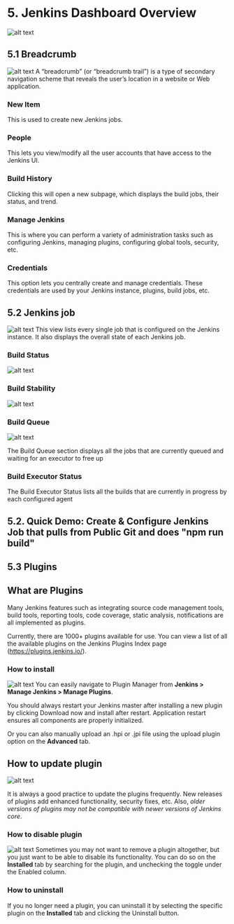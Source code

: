 # 5. Jenkins Dashboard Overview
![alt text](../imgs/jenkins_dashboard.png "")

## 5.1 Breadcrumb
![alt text](../imgs/breadcrumbs.png "")
A “breadcrumb” (or “breadcrumb trail”) is a type of secondary navigation scheme that reveals the user’s location in a website or Web application.

### New Item
This is used to create new Jenkins jobs.

### People
This lets you view/modify all the user accounts that have access to the Jenkins UI.

### Build History
Clicking this will open a new subpage, which displays the build jobs, their status, and trend.

### Manage Jenkins
This is where you can perform a variety of administration tasks such as configuring Jenkins, managing plugins, configuring global tools, security, etc.

### Credentials
This option lets you centrally create and manage credentials. These credentials are used by your Jenkins instance, plugins, build jobs, etc.



## 5.2 Jenkins job
![alt text](../imgs/all_jobs.png "")
This view lists every single job that is configured on the Jenkins instance. It also displays the overall state of each Jenkins job.

### Build Status
![alt text](../imgs/build_status.png "")

### Build Stability
![alt text](../imgs/build_stability.png "")

### Build Queue
![alt text](../imgs/build-queue.png "")

The Build Queue section displays all the jobs that are currently queued and waiting for an executor to free up

### Build Executor Status
The Build Executor Status lists all the builds that are currently in progress by each configured agent




## 5.2. Quick Demo: Create & Configure Jenkins Job that pulls from Public Git and does "npm run build"




## 5.3 Plugins
## What are Plugins
Many Jenkins features such as integrating source code management tools, build tools, reporting tools, code coverage, static analysis, notifications are all implemented as plugins.

Currently, there are 1000+ plugins available for use. You can view a list of all the available plugins on the Jenkins Plugins Index page (https://plugins.jenkins.io/).



### How to install
![alt text](../imgs/install_plugin.png "")
You can easily navigate to Plugin Manager from __Jenkins > Manage Jenkins > Manage Plugins__.

You should always restart your Jenkins master after installing a new plugin by clicking Download now and install after restart. Application restart ensures all components are properly initialized.

Or you can also manually upload an .hpi or .jpi file using the upload plugin option on the __Advanced__ tab.



## How to update plugin
![alt text](../imgs/update-plugins.png "")

It is always a good practice to update the plugins frequently. New releases of plugins add enhanced functionality, security fixes, etc. Also, _older versions of plugins may not be compatible with newer versions of Jenkins core_.


### How to disable plugin
![alt text](../imgs/disable-plugin.png "")
Sometimes you may not want to remove a plugin altogether, but you just want to be able to disable its functionality. You can do so on the __Installed__ tab by searching for the plugin, and unchecking the toggle under the Enabled column.


### How to uninstall
If you no longer need a plugin, you can uninstall it by selecting the specific plugin on the __Installed__ tab and clicking the Uninstall button.
